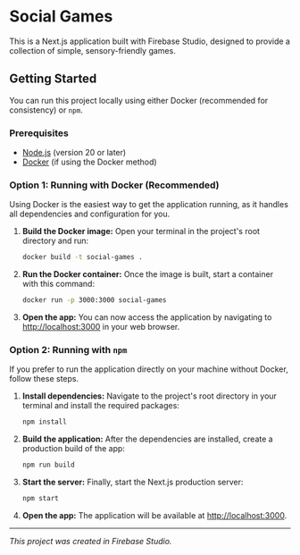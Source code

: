 # Social Games

This is a Next.js application built with Firebase Studio, designed to provide a collection of simple, sensory-friendly games.

## Getting Started

You can run this project locally using either Docker (recommended for consistency) or `npm`.

### Prerequisites

- [Node.js](https://nodejs.org/en/) (version 20 or later)
- [Docker](https://www.docker.com/products/docker-desktop/) (if using the Docker method)

### Option 1: Running with Docker (Recommended)

Using Docker is the easiest way to get the application running, as it handles all dependencies and configuration for you.

1.  **Build the Docker image:**
    Open your terminal in the project's root directory and run:
    ```bash
    docker build -t social-games .
    ```

2.  **Run the Docker container:**
    Once the image is built, start a container with this command:
    ```bash
    docker run -p 3000:3000 social-games
    ```

3.  **Open the app:**
    You can now access the application by navigating to [http://localhost:3000](http://localhost:3000) in your web browser.

### Option 2: Running with `npm`

If you prefer to run the application directly on your machine without Docker, follow these steps.

1.  **Install dependencies:**
    Navigate to the project's root directory in your terminal and install the required packages:
    ```bash
    npm install
    ```

2.  **Build the application:**
    After the dependencies are installed, create a production build of the app:
    ```bash
    npm run build
    ```

3.  **Start the server:**
    Finally, start the Next.js production server:
    ```bash
    npm start
    ```

4.  **Open the app:**
    The application will be available at [http://localhost:3000](http://localhost:3000).

---

_This project was created in Firebase Studio._
